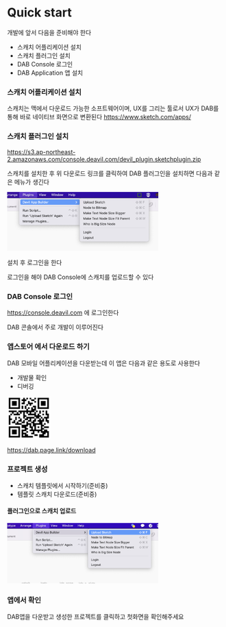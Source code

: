 # Quick start
개발에 앞서 다음을 준비해야 한다

- 스캐치 어플리케이션 설치
- 스캐치 플러그인 설치
- DAB Console 로그인
- DAB Application 앱 설치

### 스캐치 어플리케이션 설치

스캐치는 맥에서 다운로드 가능한 소프트웨어이며,
UX를 그리는 툴로서 UX가 DAB를 통해 바로 네이티브 화면으로 변환된다
https://www.sketch.com/apps/


### 스캐치 플러그인 설치

https://s3.ap-northeast-2.amazonaws.com/console.deavil.com/devil_plugin.sketchplugin.zip

스캐치를 설치한 후 위 다운로드 링크를 클릭하여 DAB 플러그인을 설치하면 다음과 같은 메뉴가 생긴다

<img src="https://github.com/mondayless/devil_document/blob/master/docs/_images/sketch-plugin-menu.png?raw=true" width="70%"/>

설치 후 로그인을 한다

로그인을 해야 DAB Console에 스캐치를 업로드할 수 있다

### DAB Console 로그인

https://console.deavil.com
에 로그인한다

DAB 콘솔에서 주로 개발이 이루어진다

### 앱스토어 에서 다운로드 하기

DAB 모바일 어플리케이션을 다운받는데 이 앱은 다음과 같은 용도로 사용한다
- 개발물 확인
- 디버깅

<img src="https://github.com/mondayless/devil_document/blob/master/docs/_images/qrcode.jpg?raw=true" width="20%" />

https://dab.page.link/download

### 프로젝트 생성
- 스캐치 템플릿에서 시작하기(준비중)
- 템플릿 스캐치 다운로드(준비중)

#### 플러그인으로 스캐치 업로드 
<img src="https://github.com/mondayless/devil_document/blob/master/docs/_images/sketch_upload.png?raw=true" width="70%" />

### 앱에서 확인
DAB앱을 다운받고 생성한 프로젝트를 클릭하고 첫화면을 확인해주세요
